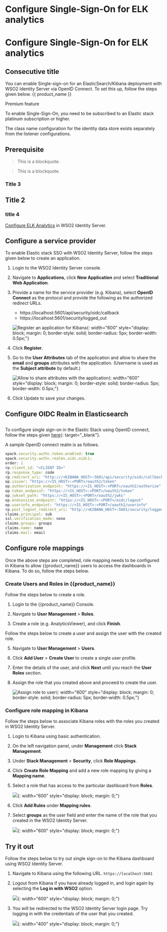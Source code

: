 # Configure Single-Sign-On for ELK analytics

# Configure Single-Sign-On for ELK analytics

## Consecutive title

 You can enable Single-sign-on for an ElasticSearch/Kibana deployment with WSO2 Identity Server via OpenID Connect. To set this up, follow the steps given below. {{ product_name }}

<div class="admonition waening">
<p class="admonition-title">Premium feature</p>
<p>To enable Single-Sign-On, you need to be subscribed to an Elastic stack platinum subscription or higher.</p>
</div>

The class name configuration for the identity data store exists separately from the listener configurations.

## Prerequisite

> This is a blockquote.

> This is a blockquote.

### Title 3

## Title 2



### title 4


[Configure ELK Analytics](./elk-analytics-installation-guide.md) in WSO2 Identity Server.

## Configure a service provider

To enable Elastic stack SSO with WSO2 Identity Server, follow the steps given below to create an application.

1. Login to the WSO2 Identity Server console.

2. Navigate to **Applications**, click **New Application** and select **Traditional Web Application**.

3. Provide a name for the service provider (e.g. Kibana), select **OpenID Connect** as the protocol and provide the following as the authorized redirect URLs.
    - https://localhost:5601/api/security/oidc/callback
    - https://localhost:5601/security/logged_out

    ![Register an application for Kibana]({{base_path}}/assets/img/elk-analytics/elk-analytics-sso/elk-sso-4.png){: width="600" style="display: block; margin: 0; border-style: solid; border-radius: 5px; border-width: 0.5px;"}

4. Click **Register**.

5. Go to the **User Attributes** tab of the application and allow to share the **email** and **groups** attributes with the application. (Username is used as the **Subject attribute** by default.)

    ![Allow to share attributes with the application]({{base_path}}/assets/img/elk-analytics/elk-analytics-sso/elk-sso-3.png){: width="600" style="display: block; margin: 0; border-style: solid; border-radius: 5px; border-width: 0.5px;"}

6. Click Update to save your changes.


## Configure OIDC Realm in Elasticsearch

## 








To configure single sign-on in the Elastic Stack using OpenID connect, follow the steps given [here](https://www.elastic.co/guide/en/elasticsearch/reference/current/oidc-guide.html){: target="_blank"}.

A sample OpenID connect realm is as follows.

  ```js
  xpack.security.authc.token.enabled: true
  xpack.security.authc.realms.oidc.oidc1:
  order: 1
  rp.client_id: "<CLIENT ID>"
  rp.response_type: code
  rp.redirect_uri: "http:///<KIBANA_HOST>:5601/api/security/oidc/callback"
  op.issuer: "https://<IS_HOST>:<PORT>/oauth2/token"
  op.authorization_endpoint: "https://<IS_HOST>:<PORT>/oauth2/authorize"
  op.token_endpoint: "https://<IS_HOST>:<PORT>/oauth2/token"
  op.jwkset_path: "https://<IS_HOST>:<PORT>/oauth2/jwks"
  op.endsession_endpoint: "https://<IS_HOST>:<PORT>/oidc/logout"
  op.userinfo_endpoint: "https://<IS_HOST>:<PORT>/oauth2/userinfo"
  rp.post_logout_redirect_uri: "http://<KIBANA_HOST>:5601/security/logged_out"
  claims.principal: sub
  ssl.verification_mode: none
  claims.groups: groups
  claims.name: name
  claims.mail: email
  ```

## Configure role mappings

Once the above steps are completed, role mapping needs to be configured in Kibana to allow {{product_name}} users to access the dashboards in Kibana. To do so, follow the steps below.

### Create Users and Roles in {{product_name}}

Follow the steps below to create a role.

1. Login to the {{product_name}} Console.

2. Navigate to **User Management** > **Roles**.

3. Create a role (e.g. AnalyticsViewer), and click **Finish**.

Follow the steps below to create a user and assign the user with the created role.

5. Navigate to **User Management** > **Users**.

6. Click **Add User** > **Create User** to create a single user profile.

6. Enter the details of the user, and click **Next** until you reach the **User Roles** section.

7. Assign the role that you created above and proceed to create the user.

      ![Assign role to user]({{base_path}}/assets/img/elk-analytics/elk-assign-role.png){: width="600" style="display: block; margin: 0; border-style: solid; border-radius: 5px; border-width: 0.5px;"}


### Configure role mapping in Kibana

Follow the steps below to associate Kibana roles with the roles you created in WSO2 Identity Server.

1. Login to Kibana using basic authentication.

2. On the left navigation panel, under **Management** click **Stack Management**.

3. Under **Stack Management** > **Security**, click **Role Mappings**.

3. Click **Create Role Mapping** and add a new role mapping by giving a **Mapping name**.

4. Select a role that has access to the particular dashboard from  **Roles**.

    ![]( {{base_path}}/assets/img/elk-analytics/elk-analytics-sso/elk-sso-6.png){: width="600" style="display: block; margin: 0;"}

5. Click **Add Rules** under **Mapping rules**.

6. Select **groups** as the user field and enter the name of the role that you created in the WSO2 Identity Server.

    ![]( {{base_path}}/assets/img/elk-analytics/elk-analytics-sso/elk-sso-7.png){: width="600" style="display: block; margin: 0;"}


## Try it out

Follow the steps below to try out single sign-on to the Kibana dashboard using WSO2 Identity Server.

1. Navigate to Kibana using the following URL.
    <code>https://localhost:5601</code>

7. Logout from Kibana if you have already logged in, and login again by selecting the **Log in with WSO2** option.

    ![]( {{base_path}}/assets/img/elk-analytics/elk-analytics-sso/elk-sso-8.png){: width="600" style="display: block; margin: 0;"}

8. You will be redirected to the WSO2 Identity Server login page. Try logging in with the credentials of the user that you created.

    ![]( {{base_path}}/assets/img/elk-analytics/elk-analytics-sso/elk-sso-9.png){: width="400" style="display: block; margin: 0;"}
